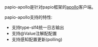 papio-apollo是针对papio框架的[apollo](https://github.com/potenstop/papio)客户端。

papio-apollo支持的特性:
 - 支持type-slf4统一日志输出
 - 支持@Value注解配配置
 - 支持感知配置更新(polling)
 

